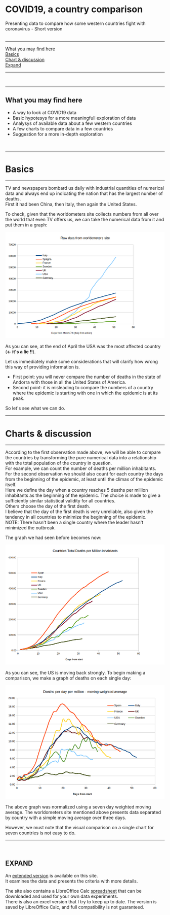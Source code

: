 # COVID19, a country comparison

Presenting data to compare how some western countries fight with coronavirus - Short version  
<br />  

----

[What you may find here](./short.README.english.md#what-you-may-find-here)  
[Basics](./short.README.english.md#basics)  
[Chart & discussion](./short.README.english.md#charts--discussion)  
[Expand](./short.README.english.md#expand)  
  
----
   
<br />

----  

What you may find here
----  

* A way to look at COVID19 data
* Basic hypotesys for a more meaningfull exploration of data
* Analysys of available data about a few western countries
* A few charts to compare data in a few countries
* Suggestion for a more in-depth exploration
 <br />

----

# Basics
----  

TV and newspapers bombard us daily with industrial quantities of numerical data and always end up indicating the nation that has the largest number of deaths.  
First it had been China, then Italy, then again the United States.  
  
To check, given that the worldometers site collects numbers from all over the world that even TV offers us, we can take the numerical data from it and put them in a graph:

<img src="https://github.com/fpirri/covid19/raw/master/history/images/archive/2020-04-28%20Total%20Deaths%20raw%20data.png">

As you can see, at the end of April the USA was the most affected country (**<- it's a lie !!**).

Let us immediately make some considerations that will clarify how wrong this way of providing information is.

* First point: you will never compare the number of deaths in the state of Andorra with those in all the United States of America.
* Second point: it is misleading to compare the numbers of a country where the epidemic is starting with one in which the epidemic is at its peak.

So let's see what we can do.
 <br />

----

# Charts & discussion
----  

According to the first observation made above, we will be able to compare the countries by transforming the pure numerical data into a relationship with the total population of the country in question.  
For example, we can count the number of deaths per million inhabitants.  
For the second observation we should also count for each country the days from the beginning of the epidemic, at least until the climax of the epidemic itself.  
Here we define the day when a country reaches 5 deaths per million inhabitants as the beginning of the epidemic. The choice is made to give a sufficiently similar statistical validity for all countries.  
Others choose the day of the first death.  
I believe that the day of the first death is very unreliable, also given the tendency in all countries to minimize the beginning of the epidemic.  
NOTE: There hasn't been a single country where the leader hasn't minimized the outbreak.  

The graph we had seen before becomes now:

<img src="https://github.com/fpirri/covid19/raw/master/history/images/archive/2020-04-28%20Countries%20Total%20Deaths%20per%20Million.png">
  
As you can see, the US is moving back strongly. To begin making a comparison, we make a graph of deaths on each single day:

<img src="https://github.com/fpirri/covid19/raw/master/history/images/archive/2020-04-28%20Countries%20Daily%20Deaths%20per%20Million.wma.all.png">

The above graph was normalized using a seven day weighted moving average. The worldometers site mentioned above presents data separated by country with a simple moving average over three days.

However, we must note that the visual comparison on a single chart for seven countries is not easy to do.

----

<br />

EXPAND
----  

An [extended version](https://github.com/fpirri/covid19/blob/master/README.english.md) is available on this site.  
It examines the data and presents the criteria with more details.  
  
The site also contains a LibreOffice Calc [spreadsheet](https://github.com/fpirri/covid19/raw/master/covid19%20evaluation.ods) that can be downloaded and used for your own data experiments.  
There is also an excel version that I try to keep up to date. The version is saved by LibreOffice Calc, and full compatibility is not guaranteed.

